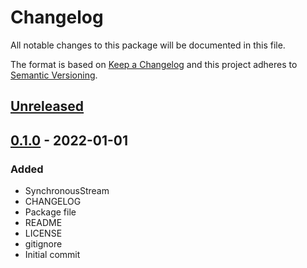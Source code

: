 # Changelog
All notable changes to this package will be documented in this file.

The format is based on [Keep a Changelog](http://keepachangelog.com/en/1.0.0/)
and this project adheres to [Semantic Versioning](http://semver.org/spec/v2.0.0.html).

## [Unreleased]

## [0.1.0] - 2022-01-01
### Added
- SynchronousStream
- CHANGELOG
- Package file
- README
- LICENSE
- gitignore
- Initial commit

[Unreleased]: https://github.com/HyagoOliveira/Async-IO/compare/0.1.0...main
[0.1.0]: https://github.com/HyagoOliveira/Async-IO/tree/0.1.0/